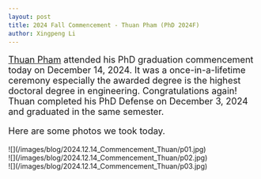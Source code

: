 ```yaml
---
layout: post
title: 2024 Fall Commencement - Thuan Pham (PhD 2024F)
author: Xingpeng Li
---
```


<div class="smallhead" style="font-size:18px;">
<!--      <p style="color:black; font-size:18px;"> -->
      <p>
<a target="_blank" href="/people/Thuan-Pham/" class="">Thuan Pham</a> attended his PhD graduation commencement today on December 14, 2024. It was a once-in-a-lifetime ceremony especially the awarded degree is the highest doctoral degree in engineering. Congratulations again! Thuan completed his PhD Defense on December 3, 2024 and graduated in the same semester. 
      </p>
</div>

<div class="smallspacer"></div>
<div class="smallhead" style="font-size:18px;">
<!--      <p style="color:black; font-size:18px;"> -->
      <p>
Here are some photos we took today.
      </p>
</div>

<div class="smallspacer"></div>
![](/images/blog/2024.12.14_Commencement_Thuan/p01.jpg)
<div class="smallspacer"></div>
![](/images/blog/2024.12.14_Commencement_Thuan/p02.jpg)
<div class="smallspacer"></div>
![](/images/blog/2024.12.14_Commencement_Thuan/p03.jpg)
